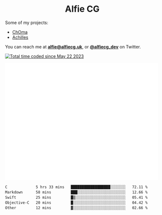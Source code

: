 <h1 align="center">Alfie CG</h1>

Some of my projects:
* [ChOma](https://github.com/opa334/ChOma)
* [Achilles](https://github.com/alfiecg24/Achilles)

You can reach me at **alfie@alfiecg.uk**, or **[@alfiecg_dev](https://twitter.com/alfiecg_dev)** on Twitter.

<a href="https://wakatime.com/@61592169-b9cf-4af8-b6fa-8ac7d4369b01"><img src="https://wakatime.com/badge/user/61592169-b9cf-4af8-b6fa-8ac7d4369b01.svg" alt="Total time coded since May 22 2023" /></a>


<img align="center" src="/github-metrics.svg" alt="Metrics" width="500">

 <!--[![GitHub Streak](https://streak-stats.demolab.com/?user=alfiecg24)](https://git.io/streak-stats)-->

<!--START_SECTION:waka-->

```txt
C             5 hrs 33 mins   ██████████████████░░░░░░░   72.11 %
Markdown      58 mins         ███░░░░░░░░░░░░░░░░░░░░░░   12.66 %
Swift         25 mins         █▒░░░░░░░░░░░░░░░░░░░░░░░   05.41 %
Objective-C   20 mins         █░░░░░░░░░░░░░░░░░░░░░░░░   04.42 %
Other         12 mins         ▓░░░░░░░░░░░░░░░░░░░░░░░░   02.66 %
```

<!--END_SECTION:waka-->
